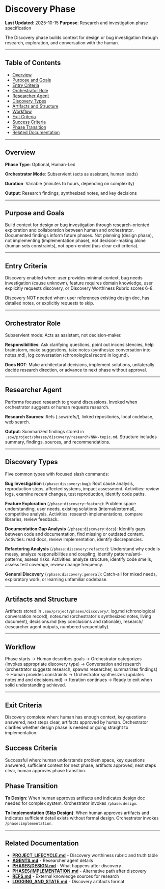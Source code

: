 # Discovery Phase

**Last Updated**: 2025-10-15
**Purpose**: Research and investigation phase specification

The Discovery phase builds context for design or bug investigation through research, exploration, and conversation with the human.

---

## Table of Contents

- [Overview](#overview)
- [Purpose and Goals](#purpose-and-goals)
- [Entry Criteria](#entry-criteria)
- [Orchestrator Role](#orchestrator-role)
- [Researcher Agent](#researcher-agent)
- [Discovery Types](#discovery-types)
- [Artifacts and Structure](#artifacts-and-structure)
- [Workflow](#workflow)
- [Exit Criteria](#exit-criteria)
- [Success Criteria](#success-criteria)
- [Phase Transition](#phase-transition)
- [Related Documentation](#related-documentation)

---

## Overview

**Phase Type**: Optional, Human-Led

**Orchestrator Mode**: Subservient (acts as assistant, human leads)

**Duration**: Variable (minutes to hours, depending on complexity)

**Output**: Research findings, synthesized notes, and key decisions

---

## Purpose and Goals

Build context for design or bug investigation through research-oriented exploration and collaboration between human and orchestrator. Documented findings inform future phases. Not planning (design phase), not implementing (implementation phase), not decision-making alone (human sets constraints), not open-ended (has clear exit criteria).

---

## Entry Criteria

Discovery enabled when: user provides minimal context, bug needs investigation (cause unknown), feature requires domain knowledge, user explicitly requests discovery, or Discovery Worthiness Rubric scores 6-8.

Discovery NOT needed when: user references existing design doc, has detailed notes, or explicitly requests to skip.

---

## Orchestrator Role

Subservient mode: Acts as assistant, not decision-maker.

**Responsibilities**: Ask clarifying questions, point out inconsistencies, help brainstorm, make suggestions, take notes (synthesize conversation into notes.md), log conversation (chronological record in log.md).

**Does NOT**: Make architectural decisions, implement solutions, unilaterally decide research direction, or advance to next phase without approval.

---

## Researcher Agent

Performs focused research to ground discussions. Invoked when orchestrator suggests or human requests research.

**Research Sources**: Refs (.sow/refs/), linked repositories, local codebase, web search.

**Output**: Summarized findings stored in `.sow/project/phases/discovery/research/NNN-topic.md`. Structure includes summary, findings, sources, and recommendations.

---

## Discovery Types

Five common types with focused slash commands:

**Bug Investigation** (`/phase:discovery:bug`): Root cause analysis, reproduction steps, affected systems, impact assessment. Activities: review logs, examine recent changes, test reproduction, identify code paths.

**Feature Exploration** (`/phase:discovery:feature`): Problem space understanding, user needs, existing solutions (internal/external), competitive analysis. Activities: research implementations, compare libraries, review feedback.

**Documentation Gap Analysis** (`/phase:discovery:docs`): Identify gaps between code and documentation, find missing or outdated content. Activities: read docs, review implementation, identify discrepancies.

**Refactoring Analysis** (`/phase:discovery:refactor`): Understand why code is messy, analyze responsibilities and coupling, identify patterns/anti-patterns, assess risks. Activities: analyze structure, identify code smells, assess test coverage, review change frequency.

**General Discovery** (`/phase:discovery:general`): Catch-all for mixed needs, exploratory work, or learning unfamiliar codebase.

---

## Artifacts and Structure

Artifacts stored in `.sow/project/phases/discovery/`: log.md (chronological conversation record), notes.md (orchestrator's synthesized notes, living document), decisions.md (key conclusions and rationale), research/ (researcher agent outputs, numbered sequentially).

---

## Workflow

Phase starts → Human describes goals → Orchestrator categorizes (invokes appropriate discovery type) → Conversation and research (orchestrator suggests research, spawns researcher, summarizes findings) → Human provides constraints → Orchestrator synthesizes (updates notes.md and decisions.md) → Iteration continues → Ready to exit when solid understanding achieved.

---

## Exit Criteria

Discovery complete when: human has enough context, key questions answered, next steps clear, artifacts approved by human. Orchestrator clarifies whether design phase is needed or going straight to implementation.

## Success Criteria

Successful when: human understands problem space, key questions answered, sufficient context for next phase, artifacts approved, next steps clear, human approves phase transition.

## Phase Transition

**To Design**: When human approves artifacts and indicates design doc needed for complex system. Orchestrator invokes `/phase:design`.

**To Implementation (Skip Design)**: When human approves artifacts and indicates sufficient detail exists without formal design. Orchestrator invokes `/phase:implementation`.

---

## Related Documentation

- **[PROJECT_LIFECYCLE.md](../PROJECT_LIFECYCLE.md)** - Discovery worthiness rubric and truth table
- **[AGENTS.md](../AGENTS.md)** - Researcher agent details
- **[PHASES/DESIGN.md](./DESIGN.md)** - What happens after discovery
- **[PHASES/IMPLEMENTATION.md](./IMPLEMENTATION.md)** - Alternative path after discovery
- **[REFS.md](../REFS.md)** - External knowledge sources for research
- **[LOGGING_AND_STATE.md](../LOGGING_AND_STATE.md)** - Discovery artifacts format
